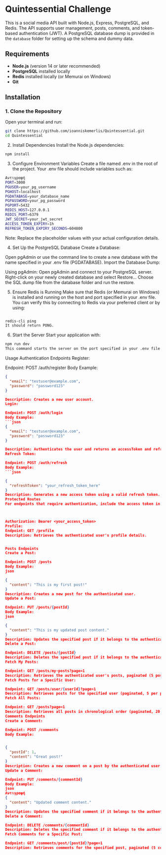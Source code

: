 # Quintessential Challenge

This is a social media API built with Node.js, Express, PostgreSQL, and Redis. The API supports user management, posts, comments, and token-based authentication (JWT). A PostgreSQL database dump is provided in the `database` folder for setting up the schema and dummy data.

## Requirements

- **Node.js** (version 14 or later recommended)
- **PostgreSQL** installed locally
- **Redis** installed locally (or Memurai on Windows)
- **Git**

## Installation

### 1. Clone the Repository

Open your terminal and run:

```bash
git clone https://github.com/ioanniskemerlis/Quintessential.git
cd Quintessential
```

2. Install Dependencies
Install the Node.js dependencies:

```bash
npm install
```

3. Configure Environment Variables
Create a file named .env in the root of the project.  Your .env file should include variables such as:

```bash
Αντιγραφή
PORT=3000
PGUSER=your_pg_username
PGHOST=localhost
PGDATABASE=your_database_name
PGPASSWORD=your_pg_password
PGPORT=5432
REDIS_HOST=127.0.0.1
REDIS_PORT=6379
JWT_SECRET=your_jwt_secret
ACCESS_TOKEN_EXPIRY=1h
REFRESH_TOKEN_EXPIRY_SECONDS=604800
```

Note: Replace the placeholder values with your actual configuration details.

4. Set Up the PostgreSQL Database
Create a Database:

Open pgAdmin or use the command line to create a new database with the name specified in your .env file (PGDATABASE).
Import the Database Dump:

Using pgAdmin:
Open pgAdmin and connect to your PostgreSQL server.
Right-click on your newly created database and select Restore...
Choose the SQL dump file from the database folder and run the restore.


5. Ensure Redis is Running
Make sure that Redis (or Memurai on Windows) is installed and running on the host and port specified in your .env file. You can verify this by connecting to Redis via your preferred client or by using:

```bash

redis-cli ping
It should return PONG.
```

6. Start the Server
Start your application with:

```bash
npm run dev
This command starts the server on the port specified in your .env file (default is 3000).
```

Usage
Authentication Endpoints
Register:

Endpoint: POST /auth/register
Body Example:
```json
{
  "email": "testuser@example.com",
  "password": "password123"
}

Description: Creates a new user account.
Login:

Endpoint: POST /auth/login
Body Example:
```json
{
  "email": "testuser@example.com",
  "password": "password123"
}

Description: Authenticates the user and returns an accessToken and refreshToken.
Refresh Token:

Endpoint: POST /auth/refresh
Body Example:
```json

{
  "refreshToken": "your_refresh_token_here"
}
Description: Generates a new access token using a valid refresh token.
Protected Routes
For endpoints that require authentication, include the access token in the Authorization header:



Authorization: Bearer <your_access_token>
Profile:
Endpoint: GET /profile
Description: Retrieves the authenticated user's profile details.


Posts Endpoints
Create a Post:

Endpoint: POST /posts
Body Example:
json

{
  "content": "This is my first post!"
}
Description: Creates a new post for the authenticated user.
Update a Post:

Endpoint: PUT /posts/{postId}
Body Example:
json

{
  "content": "This is my updated post content."
}
Description: Updates the specified post if it belongs to the authenticated user.
Delete a Post:

Endpoint: DELETE /posts/{postId}
Description: Deletes the specified post if it belongs to the authenticated user.
Fetch My Posts:

Endpoint: GET /posts/my-posts?page=1
Description: Retrieves the authenticated user's posts, paginated (5 posts per page).
Fetch Posts for a Specific User:

Endpoint: GET /posts/user/{userId}?page=1
Description: Retrieves posts for the specified user (paginated, 5 per page).
Fetch All Posts:

Endpoint: GET /posts?page=1
Description: Retrieves all posts in chronological order (paginated, 20 per page).
Comments Endpoints
Create a Comment:

Endpoint: POST /comments
Body Example:


{
  "postId": 1,
  "content": "Great post!"
}
Description: Creates a new comment on a post by the authenticated user.
Update a Comment:

Endpoint: PUT /comments/{commentId}
Body Example:
json
Αντιγραφή
{
  "content": "Updated comment content."
}
Description: Updates the specified comment if it belongs to the authenticated user.
Delete a Comment:

Endpoint: DELETE /comments/{commentId}
Description: Deletes the specified comment if it belongs to the authenticated user.
Fetch Comments for a Specific Post:

Endpoint: GET /comments/post/{postId}?page=1
Description: Retrieves comments for the specified post, paginated (5 comments per page).